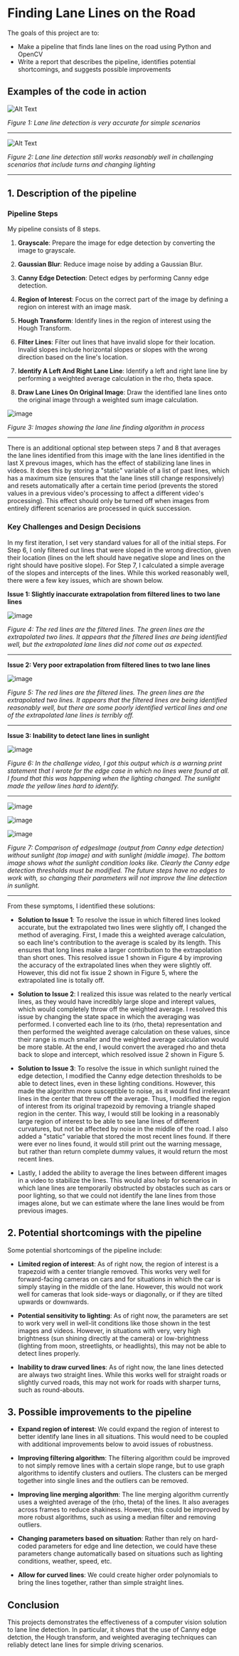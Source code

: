 # **Finding Lane Lines on the Road** 

The goals of this project are to:
* Make a pipeline that finds lane lines on the road using Python and OpenCV
* Write a report that describes the pipeline, identifies potential shortcomings, and suggests possible improvements

## Examples of the code in action

![Alt Text](files_for_documents/solidWhiteRight.gif)

_Figure 1: Lane line detection is very accurate for simple scenarios_

---

![Alt Text](files_for_documents/challenge.gif)

_Figure 2: Lane line detection still works reasonably well in challenging scenarios that include turns and changing lighting_

---

## 1. Description of the pipeline

### Pipeline Steps

My pipeline consists of 8 steps. 

1. __Grayscale__: Prepare the image for edge detection by converting the image to grayscale.

2. __Gaussian Blur__: Reduce image noise by adding a Gaussian Blur.

3. __Canny Edge Detection__: Detect edges by performing Canny edge detection.

4. __Region of Interest__: Focus on the correct part of the image by defining a region on interest with an image mask.

5. __Hough Transform__: Identify lines in the region of interest using the Hough Transform.

6. __Filter Lines__: Filter out lines that have invalid slope for their location. Invalid slopes include horizontal slopes or slopes with the wrong direction based on the line's location.

7. __Identify A Left And Right Lane Line__: Identify a left and right lane line by performing a weighted average calculation in the rho, theta space.

8. __Draw Lane Lines On Original Image__: Draw the identified lane lines onto the original image through a weighted sum image calculation.

![image](https://user-images.githubusercontent.com/26510814/80288619-ebd1fc80-86ed-11ea-9a20-e177708ed83f.png)

_Figure 3: Images showing the lane line finding algorithm in process_

---

There is an additional optional step between steps 7 and 8 that averages the lane lines identified from this image with the lane lines identified in the last X prevous images, which has the effect of stabilizing lane lines in videos. It does this by storing a "static" variable of a list of past lines, which has a maximum size (ensures that the lane lines still change responsively) and resets automatically after a certain time period (prevents the stored values in a previous video's processing to affect a different video's processing). This effect should only be turned off when images from entirely different scenarios are processed in quick succession.


### Key Challenges and Design Decisions

In my first iteration, I set very standard values for all of the initial steps. For Step 6, I only filtered out lines that were sloped in the wrong direction, given their location (lines on the left should have negative slope and lines on the right should have positive slope). For Step 7, I calculated a simple average of the slopes and intercepts of the lines. While this worked reasonably well, there were a few key issues, which are shown below.

__Issue 1: Slightly inaccurate extrapolation from filtered lines to two lane lines__

![image](https://user-images.githubusercontent.com/26510814/80288680-55eaa180-86ee-11ea-9da1-62667552b255.png)

_Figure 4: The red lines are the filtered lines. The green lines are the extrapolated two lines. It appears that the filtered lines are being identified well, but the extrapolated lane lines did not come out as expected._

---

__Issue 2: Very poor extrapolation from filtered lines to two lane lines__

![image](https://user-images.githubusercontent.com/26510814/80288722-ab26b300-86ee-11ea-8fd4-2a9e347c4fc5.png)

_Figure 5: The red lines are the filtered lines. The green lines are the extrapolated two lines. It appears that the filtered lines are being identified reasonably well, but there are some poorly identified vertical lines and one of the extrapolated lane lines is terribly off._

---

__Issue 3: Inability to detect lane lines in sunlight__

![image](https://user-images.githubusercontent.com/26510814/80288860-c219d500-86ef-11ea-8b9c-d6dd465846c7.png)

_Figure 6: In the challenge video, I got this output which is a warning print statement that I wrote for the edge case in which no lines were found at all. I found that this was happening when the lighting changed. The sunlight made the yellow lines hard to identify._

---

![image](https://user-images.githubusercontent.com/26510814/80288997-859aa900-86f0-11ea-96b1-e9a036f11569.png)

![image](https://user-images.githubusercontent.com/26510814/80289001-95b28880-86f0-11ea-9512-76d15071b838.png)

![image](https://user-images.githubusercontent.com/26510814/80290301-53417980-86f9-11ea-801b-47655f4c8a10.png)

_Figure 7: Comparison of edgesImage (output from Canny edge detection) without sunlight (top image) and with sunlight (middle image). The bottom image shows what the sunlight condition looks like. Clearly the Canny edge detection thresholds must be modified. The future steps have no edges to work with, so changing their parameters will not improve the line detection in sunlight._

---

From these symptoms, I identified these solutions:

* __Solution to Issue 1__: To resolve the issue in which filtered lines looked accurate, but the extrapolated two lines were slightly off, I changed the method of averaging. First, I made this a weighted average calculation, so each line's contribution to the average is scaled by its length. This ensures that long lines make a larger contribution to the extrapolation than short ones. This resolved issue 1 shown in Figure 4 by improving the accuracy of the extrapolated lines when they were slightly off. However, this did not fix issue 2 shown in Figure 5, where the extrapolated line is totally off. 

* __Solution to Issue 2__: I realized this issue was related to the nearly vertical lines, as they would have incredibly large slope and interept values, which would completely throw off the weighted average. I resolved this issue by changing the state space in which the averaging was performed. I converted each line to its (rho, theta) representation and then performed the weighted average calculation on these values, since their range is much smaller and the weighted average calculation would be more stable. At the end, I would convert the averaged rho and theta back to slope and intercept, which resolved issue 2 shown in Figure 5.

* __Solution to Issue 3__: To resolve the issue in which sunlight ruined the edge detection, I modified the Canny edge detection thresholds to be able to detect lines, even in these lighting conditions. However, this made the algorithm more susceptible to noise, as it would find irrelevant lines in the center that threw off the average. Thus, I modified the region of interest from its original trapezoid by removing a triangle shaped region in the center. This way, I would still be looking in a reasonably large region of interest to be able to see lane lines of different curvatures, but not be affected by noise in the middle of the road. I also added a "static" variable that stored the most recent lines found. If there were ever no lines found, it would still print out the warning message, but rather than return complete dummy values, it would return the most recent lines.

* Lastly, I added the ability to average the lines between different images in a video to stabilize the lines. This would also help for scenarios in which lane lines are temporarily obstructed by obstacles such as cars or poor lighting, so that we could not identify the lane lines from those images alone, but we can estimate where the lane lines would be from previous images.

## 2. Potential shortcomings with the pipeline

Some potential shortcomings of the pipeline include:

* __Limited region of interest__: As of right now, the region of interest is a trapezoid with a center triangle removed. This works very well for forward-facing cameras on cars and for situations in which the car is simply staying in the middle of the lane. However, this would not work well for cameras that look side-ways or diagonally, or if they are tilted upwards or downwards.

* __Potential sensitivity to lighting__: As of right now, the parameters are set to work very well in well-lit conditions like those shown in the test images and videos. However, in situations with very, very high brightness (sun shining directly at the camera) or low-brightness (lighting from moon, streetlights, or headlights), this may not be able to detect lines properly.

* __Inability to draw curved lines__: As of right now, the lane lines detected are always two straight lines. While this works well for straight roads or slightly curved roads, this may not work for roads with sharper turns, such as round-abouts.

## 3. Possible improvements to the pipeline

* __Expand region of interest__: We could expand the region of interest to better identify lane lines in all situations. This would need to be coupled with additional improvements below to avoid issues of robustness.

* __Improving filtering algorithm__: The filtering algorithm could be improved to not simply remove lines with a certain slope range, but to use graph algorithms to identify clusters and outliers. The clusters can be merged together into single lines and the outliers can be removed.

* __Improving line merging algorithm__: The line merging algorithm currently uses a weighted average of the (rho, theta) of the lines. It also averages across frames to reduce shakiness. However, this could be improved by more robust algorithms, such as using a median filter and removing outliers.

* __Changing parameters based on situation__: Rather than rely on hard-coded parameters for edge and line detection, we could have these parameters change automatically based on situations such as lighting conditions, weather, speed, etc.

* __Allow for curved lines__:  We could create higher order polynomials to bring the lines together, rather than simple straight lines.


## Conclusion

This projects demonstrates the effectiveness of a computer vision solution to lane line detection. In particular, it shows that the use of Canny edge detction, the Hough transform, and weighted averaging techniques can reliably detect lane lines for simple driving scenarios.
